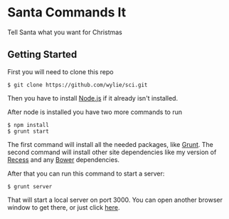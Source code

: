 # Santa Commands It


Tell Santa what you want for Christmas

## Getting Started

First you will need to clone this repo

``` shell
$ git clone https://github.com/wylie/sci.git
```

Then you have to install [Node.js](http://nodejs.org) if it already isn't installed.

After node is installed you have two more commands to run

```shell
$ npm install
$ grunt start
```

The first command will install all the needed packages, like [Grunt](http://gruntjs.com).
The second command will install other site dependencies like my version of [Recess](https://github.com/wylie/recess.git) and any [Bower](http://bower.io) dependencies.

After that you can run this command to start a server:
```shell
$ grunt server
```

That will start a local server on port 3000. You can open another browser window to get there, or just click [here](http://localhost:3000).
